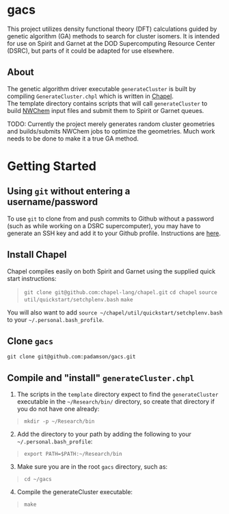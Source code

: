 gacs
============

This project utilizes density functional theory (DFT) calculations guided by genetic algorithm (GA) methods 
to search for cluster isomers.  It is intended for use on Spirit and Garnet at the DOD Supercomputing Resource 
Center (DSRC), but parts of it could be adapted for use elsewhere.

About
-----

The genetic algorithm driver executable `generateCluster` is built by compiling `GenerateCluster.chpl` which is 
written in [Chapel](http://chapel.cray.com/).  
The template directory contains scripts that will call `generateCluster` to build [NWChem](http://www.nwchem-sw.org/)
input files and submit them to Spirit or Garnet queues.

TODO: Currently the project merely generates random cluster geometries and builds/submits NWChem jobs to optimize the
geometries. Much work needs to be done to make it a true GA method.

Getting Started
===============

Using `git` without entering a username/password
------------------------------------------------

To use `git` to clone from and push commits to Github without a password (such as while working on a DSRC supercomputer), 
you may have to generate an SSH key and add it to your Github profile. Instructions are 
[here](https://help.github.com/articles/generating-ssh-keys/).

Install Chapel
--------------

Chapel compiles easily on both Spirit and Garnet using the supplied quick start instructions:
  > `git clone git@github.com:chapel-lang/chapel.git`
  > `cd chapel`
  > `source util/quickstart/setchplenv.bash`
  > `make`

You will also want to add `source ~/chapel/util/quickstart/setchplenv.bash` to your `~/.personal.bash_profile`.

Clone `gacs`
--------------------

`git clone git@github.com:padamson/gacs.git`

Compile and "install" `generateCluster.chpl`
--------------------------------------------

1. The scripts in the `template` directory expect to find the `generateCluster` executable in the `~/Research/bin/` directory, so
create that directory if you do not have one already:
  > `mkdir -p ~/Research/bin`
2. Add the directory to your path by adding the following to your `~/.personal.bash_profile`:
  > `export PATH=$PATH:~/Research/bin`
3. Make sure you are in the root `gacs` directory, such as:
  > `cd ~/gacs`
4. Compile the generateCluster executable:
  > `make`
